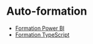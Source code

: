 # Auto-formation

- [Formation Power BI](https://github.com/ChrisChrisW/Auto-formation/tree/main/PBI)
- [Formation TypeScript](https://github.com/ChrisChrisW/Auto-formation/tree/main/TypeScript)
